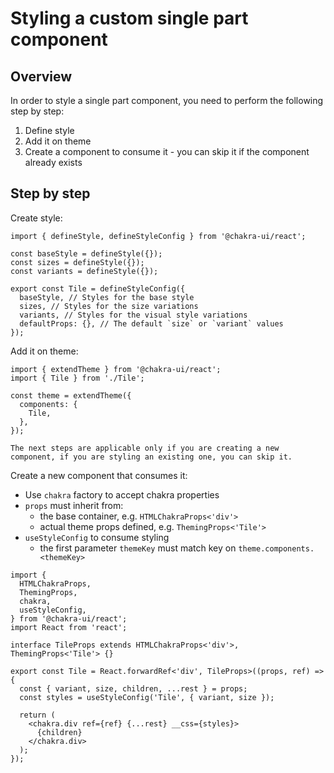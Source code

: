 # Styling a custom single part component

## Overview

In order to style a single part component, you need to perform the following step by step:

1. Define style
2. Add it on theme
3. Create a component to consume it - you can skip it if the component already exists

## Step by step

Create style:

```tsx
import { defineStyle, defineStyleConfig } from '@chakra-ui/react';

const baseStyle = defineStyle({});
const sizes = defineStyle({});
const variants = defineStyle({});

export const Tile = defineStyleConfig({
  baseStyle, // Styles for the base style
  sizes, // Styles for the size variations
  variants, // Styles for the visual style variations
  defaultProps: {}, // The default `size` or `variant` values
});
```

Add it on theme:

```tsx
import { extendTheme } from '@chakra-ui/react';
import { Tile } from './Tile';

const theme = extendTheme({
  components: {
    Tile,
  },
});
```

    The next steps are applicable only if you are creating a new component, if you are styling an existing one, you can skip it.

Create a new component that consumes it:

- Use `chakra` factory to accept chakra properties
- `props` must inherit from:
  - the base container, e.g. `HTMLChakraProps<'div'>`
  - actual theme props defined, e.g. `ThemingProps<'Tile'>`
- `useStyleConfig` to consume styling
  - the first parameter `themeKey` must match key on `theme.components.<themeKey>`

```tsx
import {
  HTMLChakraProps,
  ThemingProps,
  chakra,
  useStyleConfig,
} from '@chakra-ui/react';
import React from 'react';

interface TileProps extends HTMLChakraProps<'div'>, ThemingProps<'Tile'> {}

export const Tile = React.forwardRef<'div', TileProps>((props, ref) => {
  const { variant, size, children, ...rest } = props;
  const styles = useStyleConfig('Tile', { variant, size });

  return (
    <chakra.div ref={ref} {...rest} __css={styles}>
      {children}
    </chakra.div>
  );
});
```
